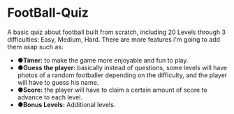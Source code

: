 # FootBall-Quiz
A basic quiz about football built from scratch, including 20 Levels through 3 difficulties: Easy, Medium, Hard. 
There are more features i'm going to add them asap such as: 
* **●Timer:** to make the game more enjoyable and fun to play. 
* **●Guess the player:** basically instead of questions, some levels will have photos of a random footballer depending on the difficulty, and the player will have to guess his name.
* **●Score:** the player will have to claim a certain amount of score to advance to each level. 
* **●Bonus Levels:** Additional levels.
